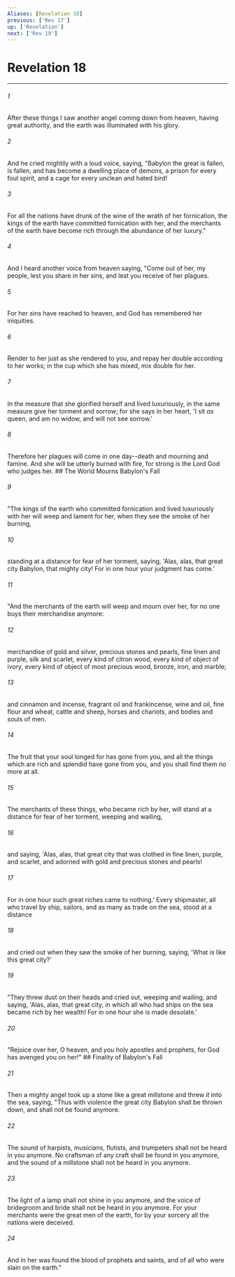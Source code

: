 ```yaml
---
Aliases: [Revelation 18]
previous: ['Rev 17']
up: ['Revelation']
next: ['Rev 19']
---
```

# Revelation 18

***


###### 1 
After these things I saw another angel coming down from heaven, having great authority, and the earth was illuminated with his glory. 

###### 2 
And he cried mightily with a loud voice, saying, "Babylon the great is fallen, is fallen, and has become a dwelling place of demons, a prison for every foul spirit, and a cage for every unclean and hated bird! 

###### 3 
For all the nations have drunk of the wine of the wrath of her fornication, the kings of the earth have committed fornication with her, and the merchants of the earth have become rich through the abundance of her luxury." 

###### 4 
And I heard another voice from heaven saying, "Come out of her, my people, lest you share in her sins, and lest you receive of her plagues. 

###### 5 
For her sins have reached to heaven, and God has remembered her iniquities. 

###### 6 
Render to her just as she rendered to you, and repay her double according to her works; in the cup which she has mixed, mix double for her. 

###### 7 
In the measure that she glorified herself and lived luxuriously, in the same measure give her torment and sorrow; for she says in her heart, 'I sit _as_ queen, and am no widow, and will not see sorrow.' 

###### 8 
Therefore her plagues will come in one day--death and mourning and famine. And she will be utterly burned with fire, for strong _is_ the Lord God who judges her. ## The World Mourns Babylon's Fall 

###### 9 
"The kings of the earth who committed fornication and lived luxuriously with her will weep and lament for her, when they see the smoke of her burning, 

###### 10 
standing at a distance for fear of her torment, saying, 'Alas, alas, that great city Babylon, that mighty city! For in one hour your judgment has come.' 

###### 11 
"And the merchants of the earth will weep and mourn over her, for no one buys their merchandise anymore: 

###### 12 
merchandise of gold and silver, precious stones and pearls, fine linen and purple, silk and scarlet, every kind of citron wood, every kind of object of ivory, every kind of object of most precious wood, bronze, iron, and marble; 

###### 13 
and cinnamon and incense, fragrant oil and frankincense, wine and oil, fine flour and wheat, cattle and sheep, horses and chariots, and bodies and souls of men. 

###### 14 
The fruit that your soul longed for has gone from you, and all the things which are rich and splendid have gone from you, and you shall find them no more at all. 

###### 15 
The merchants of these things, who became rich by her, will stand at a distance for fear of her torment, weeping and wailing, 

###### 16 
and saying, 'Alas, alas, that great city that was clothed in fine linen, purple, and scarlet, and adorned with gold and precious stones and pearls! 

###### 17 
For in one hour such great riches came to nothing.' Every shipmaster, all who travel by ship, sailors, and as many as trade on the sea, stood at a distance 

###### 18 
and cried out when they saw the smoke of her burning, saying, 'What _is_ like this great city?' 

###### 19 
"They threw dust on their heads and cried out, weeping and wailing, and saying, 'Alas, alas, that great city, in which all who had ships on the sea became rich by her wealth! For in one hour she is made desolate.' 

###### 20 
"Rejoice over her, O heaven, and _you_ holy apostles and prophets, for God has avenged you on her!" ## Finality of Babylon's Fall 

###### 21 
Then a mighty angel took up a stone like a great millstone and threw _it_ into the sea, saying, "Thus with violence the great city Babylon shall be thrown down, and shall not be found anymore. 

###### 22 
The sound of harpists, musicians, flutists, and trumpeters shall not be heard in you anymore. No craftsman of any craft shall be found in you anymore, and the sound of a millstone shall not be heard in you anymore. 

###### 23 
The light of a lamp shall not shine in you anymore, and the voice of bridegroom and bride shall not be heard in you anymore. For your merchants were the great men of the earth, for by your sorcery all the nations were deceived. 

###### 24 
And in her was found the blood of prophets and saints, and of all who were slain on the earth."
